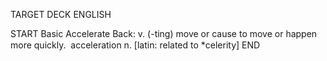 TARGET DECK
ENGLISH

START
Basic
Accelerate
Back: v. (-ting) move or cause to move or happen more quickly.  acceleration n. [latin: related to *celerity]
END
